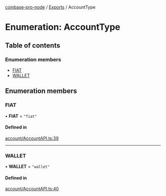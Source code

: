 [coinbase-pro-node](../README.md) / [Exports](../modules.md) / AccountType

# Enumeration: AccountType

## Table of contents

### Enumeration members

- [FIAT](AccountType.md#fiat)
- [WALLET](AccountType.md#wallet)

## Enumeration members

### FIAT

• **FIAT** = `"fiat"`

#### Defined in

[account/AccountAPI.ts:39](https://github.com/bennycode/coinbase-pro-node/blob/48475f6/src/account/AccountAPI.ts#L39)

---

### WALLET

• **WALLET** = `"wallet"`

#### Defined in

[account/AccountAPI.ts:40](https://github.com/bennycode/coinbase-pro-node/blob/48475f6/src/account/AccountAPI.ts#L40)
